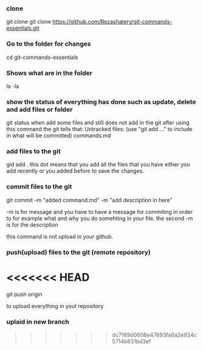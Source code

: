 ### clone 
git clone
git clone https://github.com/Rezashatery/git-commands-essentials.git

### Go to the folder for changes
cd git-commands-essentials

### Shows what are in the folder 
la -la

### show the status of everything has done such as update, delete and add files or folder
git status
when add some files and still does not add in the git after using this command the git tells that:
Untracked files:
  (use "git add <file>..." to include in what will be committed)
        commands.md

### add files to the git
gid add .
this dot means that you add all the files that you have either you add recently or you added before to save the changes.


### commit files to the git 

git commit -m "added command.md" -m "add description in here"

-m is for message and you have to have a message for commiting in order to for example what and why you do somehting in your file. the second -m is for the description 

this command is not upload in your github.

### push(upload) files to the git (remote repository)

<<<<<<< HEAD
=======
git push origin 

to upload everything in yout repository

### uplaid in new branch
>>>>>>> dc7189d0606e47693fa6a2e934c5714b831bd3ef

